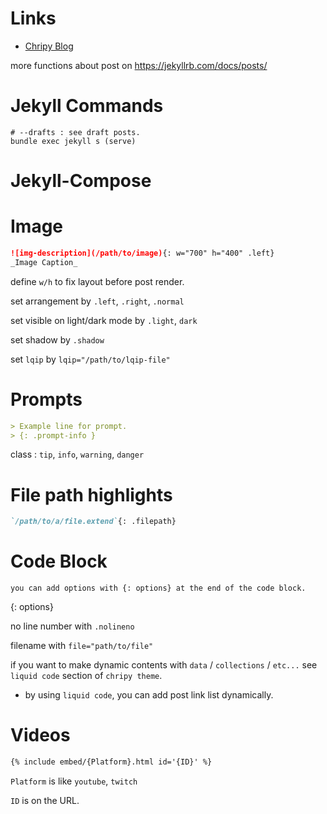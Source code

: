 # Links

- [Chripy Blog](https://chirpy.cotes.page/)

more functions about post on https://jekyllrb.com/docs/posts/

# Jekyll Commands

```shell
# --drafts : see draft posts.
bundle exec jekyll s (serve)
```

# Jekyll-Compose

# Image

```md
![img-description](/path/to/image){: w="700" h="400" .left}
_Image Caption_
```

define `w/h` to fix layout before post render.

set arrangement by `.left`, `.right`, `.normal`

set visible on light/dark mode by `.light`, `dark`

set shadow by `.shadow`

set `lqip` by `lqip="/path/to/lqip-file"`

# Prompts

```md
> Example line for prompt.
> {: .prompt-info }
```

class : `tip`, `info`, `warning`, `danger`

# File path highlights

```md
`/path/to/a/file.extend`{: .filepath}
```

# Code Block

```
you can add options with {: options} at the end of the code block.
```

{: options}

no line number with `.nolineno`

filename with `file="path/to/file"`

if you want to make dynamic contents with `data` / `collections` / `etc...` see `liquid code` section of `chripy theme`.

- by using `liquid code`, you can add post link list dynamically.

# Videos

```md
{% include embed/{Platform}.html id='{ID}' %}
```

`Platform` is like `youtube`, `twitch`

`ID` is on the URL.
